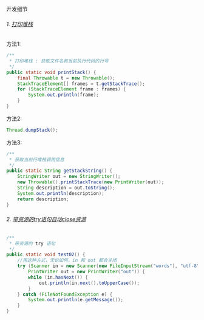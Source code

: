 开发细节

###### 1. [打印堆栈](../src/dev/demo/basic/exception/Factorial.java)

方法1:
```java
/**
 * 打印堆栈 : 获取文件名和当前执行代码的行号
 */
public static void printStack() {
    final Throwable t = new Throwable();
    StackTraceElement[] frames = t.getStackTrace();
    for (StackTraceElement frame : frames) {
        System.out.println(frame);
    }
}
```

方法2:
```java
Thread.dumpStack();
```

方法3:
```java
/**
 * 获取当前行堆栈调用信息
 */
public static String getStackString() {
    StringWriter out = new StringWriter();
    new Throwable().printStackTrace(new PrintWriter(out));
    String description = out.toString();
    System.out.println(description);
    return description;
}
```

###### 2. [带资源的try语句自动close资源](../src/dev/demo/basic/exception/ExceptionDemo.java)

```java
/**
 * 带资源的 try 语句
 */
public static void test02() {
    //用这种方式，无论如何，in 和 out 都会关闭
    try (Scanner in = new Scanner(new FileInputStream("words"), "utf-8");
        PrintWriter out = new PrintWriter("out")) {
        while (in.hasNext()) {
            out.println(in.next().toUpperCase());
        }
    } catch (FileNotFoundException e) {
        System.out.println(e.getMessage());
    }
}
```
